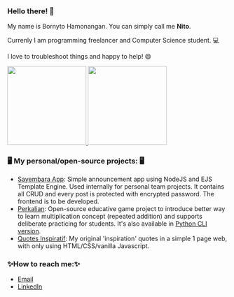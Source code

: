 ### Hello there! 👋

My name is Bornyto Hamonangan. You can simply call me **Nito**.

Currenly I am programming freelancer and Computer Science student. 💻

I love to troubleshoot things and happy to help! :smile:

<p align="left">
<a href="https://github.com/hamonangann">
  <img height="180em" src="https://github-readme-stats.vercel.app/api?username=hamonangann&count_private=true&layout=compact&langs_count=8&theme=algolia"/>
  <img height="180em" src="https://github-readme-stats-eight-theta.vercel.app/api/top-langs/?username=hamonangann&layout=compact&langs_count=8&theme=algolia"/>
</a>
</p>

### 🖥️ My personal/open-source projects: 🖥️
- [Sayembara App](https://sayembara-nit.herokuapp.com/): Simple announcement app using NodeJS and EJS Template Engine. Used internally for personal team projects. It contains all CRUD and every post is protected with encrypted password. The frontend is to be developed.
- [Perkalian](https://perkalian.netlify.app/): Open-source educative game project to introduce better way to learn multiplication concept (repeated addition) and supports deliberate practicing for students. It's also available in [Python CLI version](https://github.com/hamonangann/perkalian).
- [Quotes Inspiratif](https://quotes-inspiratif.netlify.app/): My original 'inspiration' quotes in a simple 1 page web, with only using HTML/CSS/vanilla Javascript.
### ✨How to reach me:✨
- [Email](mailto:b.hamonangan.p@gmail.com)
- [LinkedIn](https://www.linkedin.com/in/bornyto-hamonangan)



<!--
**hamonangann/hamonangann** is a ✨ _special_ ✨ repository because its `README.md` (this file) appears on your GitHub profile.

Here are some ideas to get you started:

- 🔭 I’m currently working on ...
- 🌱 I’m currently learning ...
- 👯 I’m looking to collaborate on ...
- 🤔 I’m looking for help with ...
- 💬 Ask me about ...
- 📫 How to reach me: ...
- 😄 Pronouns: ...
- ⚡ Fun fact: ...
-->
